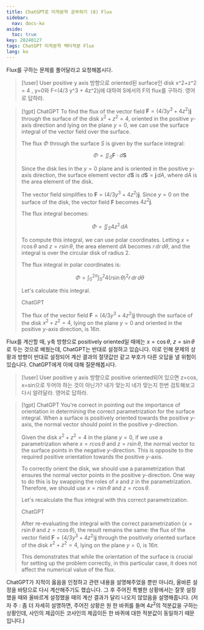 ```yaml
---
title: ChatGPT로 미적분학 공부하기 (8) Flux
sidebar:
  nav: docs-ko
aside:
  toc: true
key: 20240127
tags: ChatGPT 미적분학 벡터적분 Flux
lang: ko
---
```


Flux를 구하는 문제를 풀어달라고 요청해봅시다.

>[!user] User
> positive y axis 방향으로 oriented된 surface인 disk x^2+z^2 = 4 , y=0와 F=(4/3 y^3 + 4z^2)j에 대하여 S에서의 F의 flux를 구하라. 영어로 답하라.

>[!gpt] ChatGPT
To find the flux of the vector field $\mathbf{F} = (4/3 y^3 + 4z^2)\mathbf{j}$ through the surface of the disk $x^2 + z^2 = 4$, oriented in the positive $y$-axis direction and lying on the plane $y = 0$, we can use the surface integral of the vector field over the surface.
> 
> The flux $\Phi$ through the surface $S$ is given by the surface integral:
> 
> $$
> \Phi = \iint_S \mathbf{F} \cdot d\mathbf{S}
> $$
> 
> Since the disk lies in the $y = 0$ plane and is oriented in the positive $y$-axis direction, the surface element vector $d\mathbf{S}$ is $d\mathbf{S} = \mathbf{j}\, dA$, where $dA$ is the area element of the disk.
> 
> The vector field simplifies to $\mathbf{F} = (4/3 y^3 + 4z^2)\mathbf{j}$. Since $y = 0$ on the surface of the disk, the vector field $\mathbf{F}$ becomes $4z^2 \mathbf{j}$.
> 
> The flux integral becomes:
> 
> $$
> \Phi = \iint_S 4z^2 \, dA
> $$
> 
> To compute this integral, we can use polar coordinates. Letting $x = r\cos\theta$ and $z = r\sin\theta$, the area element $dA$ becomes $r \, dr \, d\theta$, and the integral is over the circular disk of radius 2.
> 
> The flux integral in polar coordinates is:
> 
> $$
> \Phi = \int_0^{2\pi} \int_0^2 4(r\sin\theta)^2 r \, dr \, d\theta
> $$
> 
> Let's calculate this integral.
> 
> ChatGPT
> 
> The flux of the vector field $\mathbf{F} = (4/3 y^3 + 4z^2)\mathbf{j}$ through the surface of the disk $x^2 + z^2 = 4$, lying on the plane $y = 0$ and oriented in the positive $y$-axis direction, is $16\pi$.

Flux를 계산할 때, y축 방향으로 positively oriented일 때에는 $x=\cos \theta$, $z=\sin \theta$로 두는 것으로 배웠는데, ChatGPT는 반대로 설정하고 있습니다. 이로 인해  문제의 상황과 방향이 반대로 설정되어 계산 결과의 절댓값만 같고 부호가 다른 오답을 낼 위험이 있습니다. ChatGPT에게 이에 대해 질문해봅시다.

>[!user] User
> positive y axis 방향으로 positive oriented되어 있으면 z=cos, x=sin으로 두어야 하는 것이 아닌가? 내가 맞는지 네가 맞는지 한번 검토해보고 다시 알려달라. 영어로 답하라.

>[!gpt] ChatGPT
You're correct in pointing out the importance of orientation in determining the correct parametrization for the surface integral. When a surface is positively oriented towards the positive $y$-axis, the normal vector should point in the positive $y$-direction. 
> 
> Given the disk $x^2 + z^2 = 4$ in the plane $y = 0$, if we use a parametrization where $x = r\cos\theta$ and $z = r\sin\theta$, the normal vector to the surface points in the negative $y$-direction. This is opposite to the required positive orientation towards the positive $y$-axis.
> 
> To correctly orient the disk, we should use a parametrization that ensures the normal vector points in the positive $y$-direction. One way to do this is by swapping the roles of $x$ and $z$ in the parametrization. Therefore, we should use $x = r\sin\theta$ and $z = r\cos\theta$.
> 
> Let's recalculate the flux integral with this correct parametrization.
> 
> ChatGPT
> 
> After re-evaluating the integral with the correct parametrization ($x = r\sin\theta$ and $z = r\cos\theta$), the result remains the same: the flux of the vector field $\mathbf{F} = (4/3 y^3 + 4z^2)\mathbf{j}$ through the positively oriented surface of the disk $x^2 + z^2 = 4$, lying on the plane $y = 0$, is $16\pi$. 
> 
> This demonstrates that while the orientation of the surface is crucial for setting up the problem correctly, in this particular case, it does not affect the numerical value of the flux.
> 
> 

ChatGPT가 지적이 옳음을 인정하고 관련 내용을 설명해주었을 뿐만 아니라, 올바른 설정을 바탕으로 다시 계산해주기도 했습니다. 그 후 주어진 특별한 상황에서는 잘못 설정했을 때와 올바르게 설정했을 때의 계산 결과가 달리 나오지 않았음을 설명해줍니다. (저자 주 : 좀 더 자세히 설명하면, 주어진 상황은 원 한 바퀴를 돌며 $4z^2$의 적분값을 구하는 상황인데, 사인의 제곱이든 코사인의 제곱이든 한 바퀴에 대한 적분값이 동일하기 때문입니다.)



